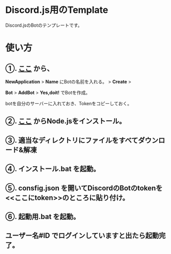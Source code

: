 # Discord.js用のTemplate

Discord.jsのBotのテンプレートです。

# 使い方

## ①. [ここ](https://discord.com/developers/applications) から、

**NewApplication** > **Name** にBotの名前を入れる。 > **Create** >

**Bot** > **AddBot** > **Yes,doit!** でBotを作成。

botを自分のサーバーに入れておき、Tokenをコピーしておく。


## ②. [ここ](https://nodejs.org/) からNode.jsをインストール。

## ③. 適当なディレクトリにファイルをすべてダウンロード&解凍

## ④. **インストール.bat** を起動。

## ⑤. **consfig.json** を開いてDiscordのBotのtokenを<<ここにtoken>>のところに貼り付け。

## ⑥. **起動用.bat** を起動。

## ユーザー名#ID でログインしていますと出たら起動完了。